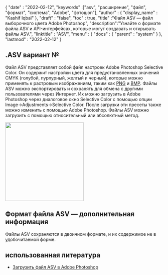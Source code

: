 {
  "date" : "2022-02-12",
  "keywords" :["asv", "расширение", "файл", "формат", "система", "Adobe", "фотошоп"],
  "author" : {
    "display_name" : "Kashif Iqbal"
},
  "draft" : "false",
  "toc" : true,
  "title" :"Файл ASV — файл выборочного цвета Adobe Photoshop",
  "description":"Узнайте о формате файла ASV и API-интерфейсах, которые могут создавать и открывать файлы ASV.",
  "linktitle" : "ASV",
  "menu" : {
    "docs" : {
      "parent" : "system"
}
},
  "lastmod" : "2022-02-12"
}

## .ASV вариант №

Файл ASV представляет собой файл настроек Adobe Photoshop Selective Color. Он содержит настройки цвета для предустановленных значений CMYK (голубой, пурпурный, желтый и черный), которые можно применять к растровым изображениям, таким как [PNG](/ru/image/png/) и [BMP](/ru/image/bmp/). Файлы ASV можно экспортировать и сохранять для обмена с другими пользователями через Интернет. Их можно загрузить в Adobe Photoshop через диалоговое окно Selective Color с помощью опции Image->Adjustments->Selective Color. После загрузки эти пресеты также можно изменить с помощью Adobe Photoshop. Файлы ASV можно загрузить с помощью
относительный или абсолютный метод.

[<img src="asv.png" width="250"/> ](../asv.png)

## Формат файла ASV — дополнительная информация

Файлы ASV сохраняются в двоичном формате, и их содержимое не в удобочитаемой форме.

## использованная литература

* [Загрузить файл ASV в Adobe Photoshop](https://community.adobe.com/t5/photoshop-ecosystem-discussions/photoshop-asv-file-preset-wont-open/m-p/12587356)

